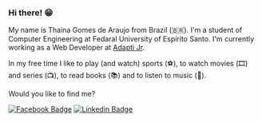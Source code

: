 ### Hi there! 😁

My name is Thaina Gomes de Araujo from Brazil (🇧🇷). I'm a student of Computer Engineering at Fedaral University of Espírito Santo. I'm currently working as a Web Developer at [Adapti Jr](https://adapti.info). 

In my free time I like to play (and watch) sports (⚽️), to watch movies (🎞️) and series (📺), to read books (📚) and to listen to music (🎵).

Would you like to find me?

[![Facebook Badge](https://img.shields.io/badge/-Facebook-thaina-gomes.com-black)](https://www.facebook.com/thaina.gomes.792303/)
[![Linkedin Badge](https://img.shields.io/badge/-LinkedIn-blue?style=flat-square&logo=Linkedin&logoColor=white&link=https://www.linkedin.com/in/thaina-gomes-b373a2191/)](https://www.linkedin.com/in/thaina-gomes-b373a2191/)
